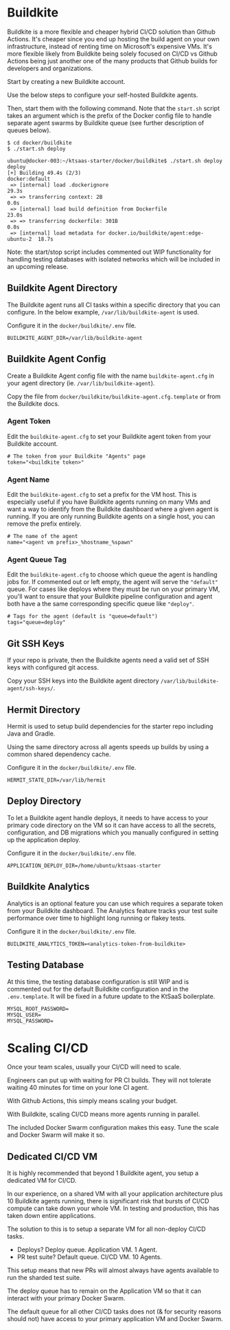 # Buildkite

Buildkite is a more flexible and cheaper hybrid CI/CD solution than Github Actions. It's cheaper since you end up hosting the build agent on your own infrastructure, instead of renting time on Microsoft's expensive VMs. It's more flexible likely from Buildkite being solely focused on CI/CD vs Github Actions being just another one of the many products that Github builds for developers and organizations.

Start by creating a new Buildkite account.

Use the below steps to configure your self-hosted Buildkite agents.

Then, start them with the following command. Note that the `start.sh` script takes an argument which is the prefix of the Docker config file to handle separate agent swarms by Buildkite queue (see further description of queues below).

```
$ cd docker/buildkite
$ ./start.sh deploy

ubuntu@docker-003:~/ktsaas-starter/docker/buildkite$ ./start.sh deploy
deploy
[+] Building 49.4s (2/3)                                         docker:default
 => [internal] load .dockerignore                                         29.3s
 => => transferring context: 2B                                            0.0s
 => [internal] load build definition from Dockerfile                      23.0s
 => => transferring dockerfile: 301B                                       0.0s
 => [internal] load metadata for docker.io/buildkite/agent:edge-ubuntu-2  18.7s
```

Note: the start/stop script includes commented out WIP functionality for handling testing databases with isolated networks which will be included in an upcoming release.

## Buildkite Agent Directory  

The Buildkite agent runs all CI tasks within a specific directory that you can configure. In the below example, `/var/lib/buildkite-agent` is used.

Configure it in the `docker/buildkite/.env` file.

```
BUILDKITE_AGENT_DIR=/var/lib/buildkite-agent
```

## Buildkite Agent Config

Create a Buildkite Agent config file with the name `buildkite-agent.cfg` in your agent directory (ie. `/var/lib/buildkite-agent`).

Copy the file from `docker/buildkite/buildkite-agent.cfg.template` or from the Buildkite docs.

### Agent Token

Edit the `buildkite-agent.cfg` to set your Buildkite agent token from your Buildkite account.

```
# The token from your Buildkite "Agents" page
token="<buildkite token>"
```

### Agent Name

Edit the `buildkite-agent.cfg` to set a prefix for the VM host. This is especially useful if you have Buildkite agents running on many VMs and want a way to identify from the Buildkite dashboard where a given agent is running. If you are only running Buildkite agents on a single host, you can remove the prefix entirely.

```
# The name of the agent
name="<agent vm prefix>_%hostname_%spawn"
```

### Agent Queue Tag

Edit the `buildkite-agent.cfg` to choose which queue the agent is handling jobs for. If commented out or left empty, the agent will serve the `"default"` queue. For cases like deploys where they must be run on your primary VM, you'll want to ensure that your Buildkite pipeline configuration and agent both have a the same corresponding specific queue like `"deploy"`.

```
# Tags for the agent (default is "queue=default")
tags="queue=deploy"
```

## Git SSH Keys

If your repo is private, then the Buildkite agents need a valid set of SSH keys with configured git access.

Copy your SSH keys into the Buildkite agent directory `/var/lib/buildkite-agent/ssh-keys/`.

## Hermit Directory

Hermit is used to setup build dependencies for the starter repo including Java and Gradle.

Using the same directory across all agents speeds up builds by using a common shared dependency cache.

Configure it in the `docker/buildkite/.env` file.

```
HERMIT_STATE_DIR=/var/lib/hermit
```

## Deploy Directory

To let a Buildkite agent handle deploys, it needs to have access to your primary code directory on the VM so it can have access to all the secrets, configuration, and DB migrations which you manually configured in setting up the application deploy.

Configure it in the `docker/buildkite/.env` file.

```
APPLICATION_DEPLOY_DIR=/home/ubuntu/ktsaas-starter
```

## Buildkite Analytics

Analytics is an optional feature you can use which requires a separate token from your Buildkite dashboard. The Analytics feature tracks your test suite performance over time to highlight long running or flakey tests.

Configure it in the `docker/buildkite/.env` file.

```
BUILDKITE_ANALYTICS_TOKEN=<analytics-token-from-buildkite>
```

## Testing Database

At this time, the testing database configuration is still WIP and is commented out for the default Buildkite configuration and in the `.env.template`. It will be fixed in a future update to the KtSaaS boilerplate.

```
MYSQL_ROOT_PASSWORD=
MYSQL_USER=
MYSQL_PASSWORD=
```

# Scaling CI/CD

Once your team scales, usually your CI/CD will need to scale.

Engineers can put up with waiting for PR CI builds. They will not tolerate waiting 40 minutes for time on your lone CI agent.

With Github Actions, this simply means scaling your budget.

With Buildkite, scaling CI/CD means more agents running in parallel.

The included Docker Swarm configuration makes this easy. Tune the scale and Docker Swarm will make it so.

## Dedicated CI/CD VM

It is highly recommended that beyond 1 Buildkite agent, you setup a dedicated VM for CI/CD.

In our experience, on a shared VM with all your application architecture plus 10 Buildkite agents running, there is significant risk that bursts of CI/CD compute can take down your whole VM. In testing and production, this has taken down entire applications.

The solution to this is to setup a separate VM for all non-deploy CI/CD tasks. 

- Deploys? Deploy queue. Application VM. 1 Agent.
- PR test suite? Default queue. CI/CD VM. 10 Agents.

This setup means that new PRs will almost always have agents available to run the sharded test suite.

The deploy queue has to remain on the Application VM so that it can interact with your primary Docker Swarm.

The default queue for all other CI/CD tasks does not (& for security reasons should not) have access to your primary application VM and Docker Swarm.

